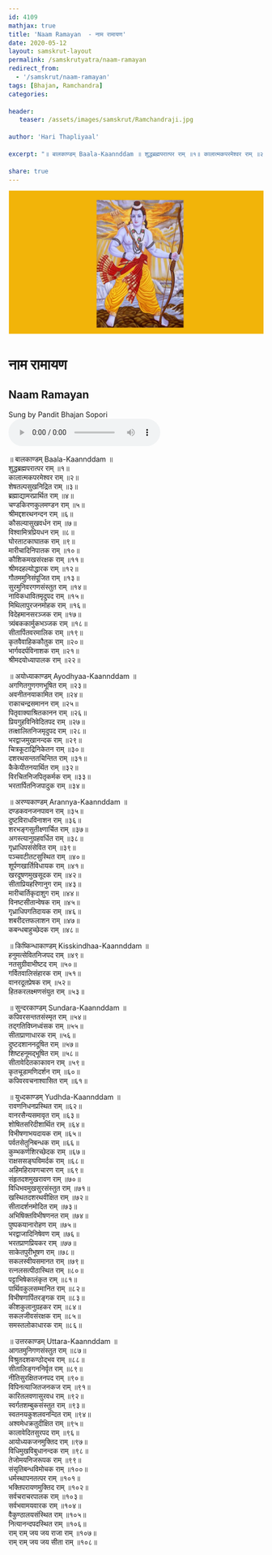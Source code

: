 ```yaml
---
id: 4109    
mathjax: true    
title: 'Naam Ramayan  - नाम रामायण'    
date: 2020-05-12    
layout: samskrut-layout 
permalink: /samskrutyatra/naam-ramayan
redirect_from: 
  - '/samskrut/naam-ramayan'
tags: [Bhajan, Ramchandra]    
categories:    
    
header:    
   teaser: /assets/images/samskrut/Ramchandraji.jpg    
    
author: 'Hari Thapliyaal'    
    
excerpt: "॥ बालकाण्डम् Baala-Kaannddam ॥ शुद्धब्रह्मपरात्पर राम् ॥१॥ कालात्मकपरमेश्वर राम् ॥२॥ शेषतल्पसुखनिद्रित राम् ॥३॥ ब्रह्माद्यामरप्रार्थित राम् ॥४॥ चण्डकिरणकुलमण्डन राम् ॥५॥ श्रीमद्दशरथनन्दन राम् ॥६॥ कौसल्यासुखवर्धन राम् ॥७॥ विश्वामित्रप्रियधन राम् ॥८॥ घोरताटकाघातक राम् ॥९॥ मारीचादिनिपातक राम् ॥१०॥ कौशिकमखसंरक्षक राम् ॥११॥ श्रीमदहल्योद्धारक राम् ॥१२॥"
    
share: true    
---
```

![](/assets/images/samskrut/Ramchandraji.jpg)    
    
# नाम रामायण    
## Naam Ramayan    
    
Sung by Pandit Bhajan Sopori    
<audio controls>
  <source src="https://raw.githubusercontent.com/dasarpai/DAI-mp3/main/dasarpai-mp3/O002-NaamRaam.mp3" type="audio/mp3">
  Your browser does not support the audio element.
</audio>     
    
    
॥ बालकाण्डम् Baala-Kaannddam ॥     
शुद्धब्रह्मपरात्पर राम् ॥१॥    
कालात्मकपरमेश्वर राम् ॥२॥    
शेषतल्पसुखनिद्रित राम् ॥३॥    
ब्रह्माद्यामरप्रार्थित राम् ॥४॥    
चण्डकिरणकुलमण्डन राम् ॥५॥    
श्रीमद्दशरथनन्दन राम् ॥६॥    
कौसल्यासुखवर्धन राम् ॥७॥    
विश्वामित्रप्रियधन राम् ॥८॥    
घोरताटकाघातक राम् ॥९॥    
मारीचादिनिपातक राम् ॥१०॥    
कौशिकमखसंरक्षक राम् ॥११॥    
श्रीमदहल्योद्धारक राम् ॥१२॥    
गौतममुनिसंपूजित राम् ॥१३॥    
सुरमुनिवरगणसंस्तुत राम् ॥१४॥    
नाविकधावितमृदुपद राम् ॥१५॥    
मिथिलापुरजनमोहक राम् ॥१६॥    
विदेहमानसरञ्जक राम् ॥१७॥    
त्र्यंबककार्मुकभञ्जक राम् ॥१८॥    
सीतार्पितवरमालिक राम् ॥१९॥    
कृतवैवाहिककौतुक राम् ॥२०॥    
भार्गवदर्पविनाशक राम् ॥२१॥    
श्रीमदयोध्यापालक राम् ॥२२॥    
    
॥ अयोध्याकाण्डम्  Ayodhyaa-Kaannddam ॥    
अगणितगुणगणभूषित राम् ॥२३॥    
अवनीतनयाकामित राम् ॥२४॥    
राकाचन्द्रसमानन राम् ॥२५॥    
पितृवाक्याश्रितकानन राम् ॥२६॥    
प्रियगुहविनिवेदितपद राम् ॥२७॥    
तत्क्षालितनिजमृदुपद राम् ॥२८॥    
भरद्वाजमुखानन्दक राम् ॥२९॥    
चित्रकूटाद्रिनिकेतन राम् ॥३०॥    
दशरथसन्ततचिन्तित राम् ॥३१॥    
कैकेयीतनयार्थित राम् ॥३२॥    
विरचितनिजपितृकर्मक राम् ॥३३॥    
भरतार्पितनिजपादुक राम् ॥३४॥    
    
॥ अरण्यकाण्डम्  Arannya-Kaannddam ॥    
दण्डकवनजनपावन राम् ॥३५॥    
दुष्टविराधविनाशन राम् ॥३६॥    
शरभङ्गसुतीक्ष्णार्चित राम् ॥३७॥    
अगस्त्यानुग्रहवर्धित राम् ॥३८॥    
गृध्राधिपसंसेवित राम् ॥३९॥    
पञ्चवटीतटसुस्थित राम् ॥४०॥    
शूर्पणखार्तिविधायक राम् ॥४१॥    
खरदूषणमुखसूदक राम् ॥४२॥    
सीताप्रियहरिणानुग राम् ॥४३॥    
मारीचार्तिकृदाशुग राम् ॥४४॥    
विनष्टसीतान्वेषक राम् ॥४५॥    
गृध्राधिपगतिदायक राम् ॥४६॥    
शबरीदत्तफलाशन राम् ॥४७॥    
कबन्धबाहुच्छेदक राम् ॥४८॥    
    
॥ किष्किन्धाकाण्डम्  Kisskindhaa-Kaannddam ॥    
हनुमत्सेवितनिजपद राम् ॥४९॥    
नतसुग्रीवाभीष्टद राम् ॥५०॥    
गर्वितवालिसंहारक राम् ॥५१॥    
वानरदूतप्रेषक राम् ॥५२॥    
हितकरलक्ष्मणसंयुत राम् ॥५३॥    
    
॥ सुन्दरकाण्डम्  Sundara-Kaannddam ॥    
कपिवरसन्ततसंस्मृत राम् ॥५४॥    
तद्‍गतिविघ्नध्वंसक राम् ॥५५॥    
सीताप्राणाधारक राम् ॥५६॥    
दुष्टदशाननदूषित राम् ॥५७॥    
शिष्टहनूमद्‍भूषित राम् ॥५८॥    
सीतावेदितकाकावन राम् ॥५९॥    
कृतचूडामणिदर्शन राम् ॥६०॥    
कपिवरवचनाश्वासित राम् ॥६१॥    
    
॥ युध्दकाण्डम्  Yudhda-Kaannddam ॥    
रावणनिधनप्रस्थित राम् ॥६२॥    
वानरसैन्यसमावृत राम् ॥६३॥    
शोषितसरिदीशार्थित राम् ॥६४॥    
विभीषणाभयदायक राम् ॥६५॥    
पर्वतसेतुनिबन्धक राम् ॥६६॥    
कुम्भकर्णशिरच्छेदक राम् ॥६७॥    
राक्षससङ्घविमर्दक राम् ॥६८॥    
अहिमहिरावणचारण राम् ॥६९॥    
संहृतदशमुखरावण राम् ॥७०॥    
विधिभवमुखसुरसंस्तुत राम् ॥७१॥    
खस्थितदशरथवीक्षित राम् ॥७२॥    
सीतादर्शनमोदित राम् ॥७३॥    
अभिषिक्तविभीषणनत राम् ॥७४॥    
पुष्पकयानारोहण राम् ॥७५॥    
भरद्वाजादिनिषेवण राम् ॥७६॥    
भरतप्राणप्रियकर राम् ॥७७॥    
साकेतपुरीभूषण राम् ॥७८॥    
सकलस्वीयसमानत राम् ॥७९॥    
रत्नलसत्पीठास्थित राम् ॥८०॥    
पट्टाभिषेकालंकृत राम् ॥८१॥    
पार्थिवकुलसम्मानित राम् ॥८२॥    
विभीषणार्पितरङ्गक राम् ॥८३॥    
कीशकुलानुग्रहकर राम् ॥८४॥    
सकलजीवसंरक्षक राम् ॥८५॥    
समस्तलोकाधारक राम् ॥८६॥    
    
॥ उत्तरकाण्डम्  Uttara-Kaannddam ॥    
आगतमुनिगणसंस्तुत राम् ॥८७॥    
विश्रुतदशकण्ठोद्भव राम् ॥८८॥    
सीतालिङ्गननिर्वृत राम् ॥८९॥    
नीतिसुरक्षितजनपद राम् ॥९०॥    
विपिनत्याजितजनकज राम् ॥९१॥    
कारितलवणासुरवध राम् ॥९२॥    
स्वर्गतशम्बुकसंस्तुत राम् ॥९३॥    
स्वतनयकुशलवनन्दित राम् ॥९४॥    
अश्वमेधक्रतुदीक्षित राम् ॥९५॥    
कालावेदितसुरपद राम् ॥९६॥    
आयोध्यकजनमुक्तिद राम् ॥९७॥    
विधिमुखविबुधानन्दक राम् ॥९८॥    
तेजोमयनिजरूपक राम् ॥९९॥    
संसृतिबन्धविमोचक राम् ॥१००॥    
धर्मस्थापनतत्पर राम् ॥१०१॥    
भक्तिपरायणमुक्तिद राम् ॥१०२॥    
सर्वचराचरपालक राम् ॥१०३॥    
सर्वभवामयवारक राम् ॥१०४॥    
वैकुण्ठालयसंस्थित राम् ॥१०५॥    
नित्यानन्दपदस्थित राम् ॥१०६॥    
राम् राम् जय जय राजा राम् ॥१०७॥    
राम् राम् जय जय सीता राम् ॥१०८॥    
    
